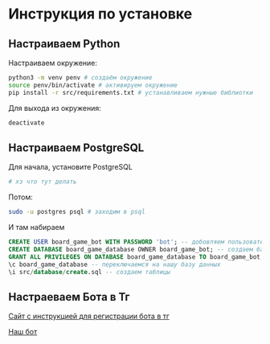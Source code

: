 # Инструкция по установке

## Настраиваем Python
Настраиваем окружение:
```bash
python3 -m venv penv # создаём окружение
source penv/bin/activate # активируем окружение
pip install -r src/requirements.txt # устанавливаем нужные библиотки
```
Для выхода из окружения:
```bash
deactivate 
```
## Настраиваем PostgreSQL
Для начала, установите PostgreSQL
```bash
# хз что тут делать
```

Потом:
```bash
sudo -u postgres psql # заходим в psql
```
И там набираем
```sql
CREATE USER board_game_bot WITH PASSWORD 'bot'; -- добовляем пользователя
CREATE DATABASE board_game_database OWNER board_game_bot; -- создаем базу данных
GRANT ALL PRIVILEGES ON DATABASE board_game_database TO board_game_bot; -- даем все привилегии
\c board_game_database -- переключаемся на нашу базу данных
\i src/database/create.sql -- создаем таблицы
```
## Настраеваем Бота в Тг
[Сайт с инструкцией для регистрации бота в тг](https://ibot.by/info/base/token/)

[Наш бот](https://t.me/BoardGameManagerBot)
